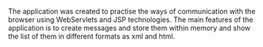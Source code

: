 The application was created to practise the ways of communication with the browser using WebServlets and JSP technologies.
The main features of the application is to create messages and store them within memory and show the list of them
in different formats as xml and html.